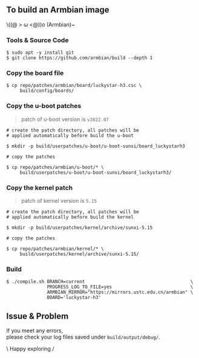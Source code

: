 ## To build an Armbian image

\\((@ > ω <@))o (Armbian)~  


### Tools & Source Code
```
$ sudo apt -y install git
$ git clone https://github.com/armbian/build --depth 1
```

### Copy the board file
```
$ cp repo/patches/armbian/board/luckystar-h3.csc \
     build/config/boards/
```

### Copy the u-boot patches
> patch of u-boot version is `v2022.07`
```
# create the patch directory, all patches will be
# applied automatically before build the u-boot

$ mkdir -p build/userpatches/u-boot/u-boot-sunxi/board_luckystarh3

# copy the patches

$ cp repo/patches/armbian/u-boot/* \
     build/userpatches/u-boot/u-boot-sunxi/board_luckystarh3/
```

### Copy the kernel patch
> patch of kernel version is `5.15`
```
# create the patch directory, all patches will be
# applied automatically before build the kernel

$ mkdir -p build/userpatches/kernel/archive/sunxi-5.15

# copy the patches

$ cp repo/patches/armbian/kernel/* \
     build/userpatches/kernel/archive/sunxi-5.15/
```

### Build
```
$ ./compile.sh BRANCH=current                                       \
               PROGRESS_LOG_TO_FILE=yes                             \
               ARMBIAN_MIRROR="https://mirrors.ustc.edu.cn/armbian" \
               BOARD='luckystar-h3'
```

## Issue & Problem
If you meet any errors,  
please check your log files saved under `build/output/debug/`.

\\ Happy exploring /
